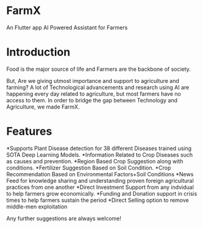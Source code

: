 # FarmX

An Flutter app 
AI Powered Assistant for Farmers


# Introduction
Food is the major source of life and Farmers are the backbone of society.

But, Are we giving utmost importance and support to agriculture and farming? A lot of Technological advancements and research using AI are happening every day related to agriculture, but most farmers have no access to them. In order to bridge the gap between Technology and Agriculture, we made FarmX.

# Features
*Supports Plant Disease detection for 38 different Diseases trained using SOTA Deep Learning Models.
*Information Related to Crop Diseases such as causes and prevention.
*Region Based Crop Suggestion along with conditions.
*Fertilizer Suggestion Based on Soil Condition.
*Crop Recommendation Based on Environmental Factors+Soil Conditions
*News Feed for knowledge sharing and understanding proven foreign agricultural practices from one another
*Direct Investment Support from any indvidual to help farmers grow economically.
*Funding and Donation support in crisis times to help farmers sustain the period
*Direct Selling option to remove middle-men exploitation

Any further suggestions are always welcome!
